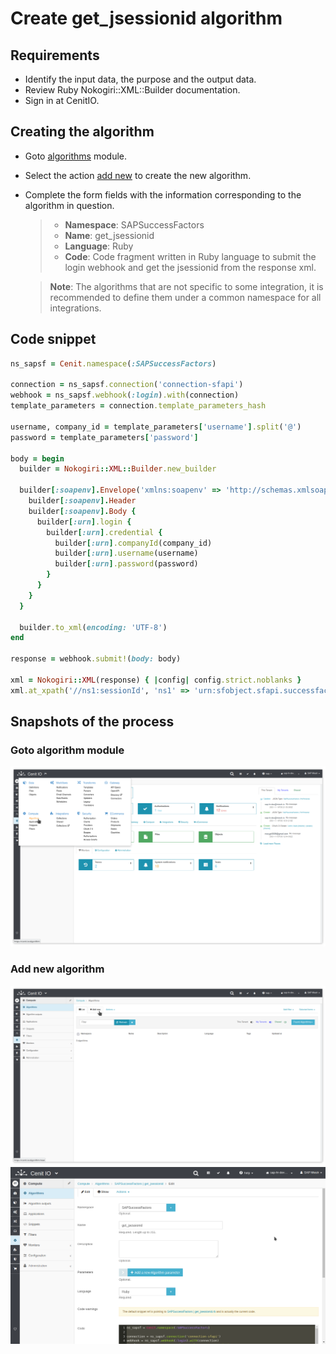 # Create get_jsessionid algorithm

## Requirements

* Identify the input data, the purpose and the output data.
* Review Ruby Nokogiri::XML::Builder documentation.[<i class="fa fa-external-link" aria-hidden="true"></i>](https://www.rubydoc.info/github/sparklemotion/nokogiri/Nokogiri/XML/Builder)
* Sign in at CenitIO.[<i class="fa fa-external-link" aria-hidden="true"></i>](https://cenit.io/users/sign_in)

## Creating the algorithm

* Goto [algorithms](https://cenit.io/algorithm) module.
* Select the action [add new](https://cenit.io/algorithm/new) to create the new algorithm.
* Complete the form fields with the information corresponding to the algorithm in question.

    >- **Namespace**: SAPSuccessFactors
    >- **Name**: get_jsessionid
    >- **Language**: Ruby
    >- **Code**: Code fragment written in Ruby language to submit the login webhook and get the jsessionid from the response xml.

    > **Note**: The algorithms that are not specific to some integration, it is recommended to define them under a common namespace for all integrations.

## Code snippet

```ruby
ns_sapsf = Cenit.namespace(:SAPSuccessFactors)

connection = ns_sapsf.connection('connection-sfapi')
webhook = ns_sapsf.webhook(:login).with(connection)
template_parameters = connection.template_parameters_hash

username, company_id = template_parameters['username'].split('@')
password = template_parameters['password']

body = begin
  builder = Nokogiri::XML::Builder.new_builder

  builder[:soapenv].Envelope('xmlns:soapenv' => 'http://schemas.xmlsoap.org/soap/envelope/', 'xmlns:urn' => 'urn:sfobject.sfapi.successfactors.com') {
    builder[:soapenv].Header
    builder[:soapenv].Body {
      builder[:urn].login {
        builder[:urn].credential {
          builder[:urn].companyId(company_id)
          builder[:urn].username(username)
          builder[:urn].password(password)
        }
      }
    }
  }

  builder.to_xml(encoding: 'UTF-8')
end

response = webhook.submit!(body: body)

xml = Nokogiri::XML(response) { |config| config.strict.noblanks }
xml.at_xpath('//ns1:sessionId', 'ns1' => 'urn:sfobject.sfapi.successfactors.com').content
```

## Snapshots of the process

### Goto algorithm module

   ![](../assets/snapshots/common-algs/snapshots-001.png)
    
### Add new algorithm

   ![](../assets/snapshots/common-algs/snapshots-002.png)
   ![](../assets/snapshots/sap-sf-algs/snapshots-006.png)
